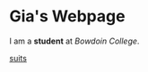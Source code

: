 # Gia's Webpage

I am a **student** at *Bowdoin College*. 

[suits](https://www.google.com/search?q=suits&oq=suits+&aqs=chrome..69i57j0i433i512j0i131i433i512j46i433i512j0i433i512l3j69i61.2422j0j7&sourceid=chrome&ie=UTF-8)